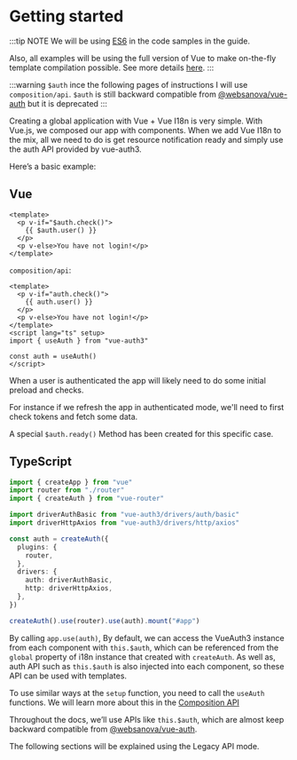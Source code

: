 # Getting started

:::tip NOTE
We will be using [ES6](https://github.com/lukehoban/es6features) in the code samples in the guide.

Also, all examples will be using the full version of Vue to make on-the-fly template compilation possible. See more details [here](https://v3.vuejs.org/guide/installation.html#runtime-compiler-vs-runtime-only).
:::

:::warning `$auth`
ince the following pages of instructions I will use `composition/api`. `$auth` is still backward compatible from [@websanova/vue-auth](https://npmjs.org/package/@websanova/vue-auth) but it is deprecated
:::

Creating a global application with Vue + Vue I18n is very simple. With Vue.js, we composed our app with components. When we add Vue I18n to the mix, all we need to do is get resource notification ready and simply use the auth API provided by vue-auth3.

Here’s a basic example:

## Vue

```vue
<template>
  <p v-if="$auth.check()">
    {{ $auth.user() }}
  </p>
  <p v-else>You have not login!</p>
</template>
```

`composition/api`:

```vue
<template>
  <p v-if="auth.check()">
    {{ auth.user() }}
  </p>
  <p v-else>You have not login!</p>
</template>
<script lang="ts" setup>
import { useAuth } from "vue-auth3"

const auth = useAuth()
</script>
```

When a user is authenticated the app will likely need to do some initial preload and checks.

For instance if we refresh the app in authenticated mode, we'll need to first check tokens and fetch some data.

A special `$auth.ready()` Method has been created for this specific case.

## TypeScript

```ts
import { createApp } from "vue"
import router from "./router"
import { createAuth } from "vue-router"

import driverAuthBasic from "vue-auth3/drivers/auth/basic"
import driverHttpAxios from "vue-auth3/drivers/http/axios"

const auth = createAuth({
  plugins: {
    router,
  },
  drivers: {
    auth: driverAuthBasic,
    http: driverHttpAxios,
  },
})

createAuth().use(router).use(auth).mount("#app")
```

By calling `app.use(auth)`, By default, we can access the VueAuth3 instance from each component with `this.$auth`, which can be referenced from the `global` property of i18n instance that created with `createAuth`. As well as, auth API such as `this.$auth` is also injected into each component, so these API can be used with templates.

To use similar ways at the `setup` function, you need to call the `useAuth` functions. We will learn more about this in the [Composition API](https://v3.vuejs.org/guide/composition-api-introduction.html)

Throughout the docs, we’ll use APIs like `this.$auth`, which are almost keep backward compatible from [@websanova/vue-auth](https://npmjs.org/package/@websanova/vue-auth).

The following sections will be explained using the Legacy API mode.
